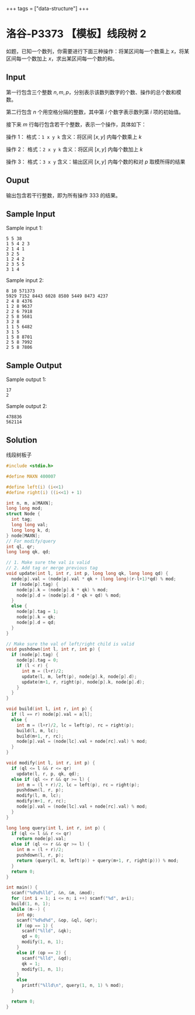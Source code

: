 +++
tags = ["data-structure"]
+++

# 洛谷-P3373 【模板】线段树 2

如题，已知一个数列，你需要进行下面三种操作：将某区间每一个数乘上 $x$，将某区间每一个数加上 $x$，求出某区间每一个数的和。

## Input

第一行包含三个整数 $n,m,p$，分别表示该数列数字的个数、操作的总个数和模数。

第二行包含 $n$ 个用空格分隔的整数，其中第 $i$ 个数字表示数列第 $i$ 项的初始值。

接下来 $m$ 行每行包含若干个整数，表示一个操作，具体如下：

操作 1： 格式：`1 x y k` 含义：将区间 $[x,y]$ 内每个数乘上 $k$

操作 2： 格式：`2 x y k` 含义：将区间 $[x,y]$ 内每个数加上 $k$

操作 3： 格式：`3 x y` 含义：输出区间 $[x,y]$ 内每个数的和对 $p$ 取模所得的结果

## Ouput

输出包含若干行整数，即为所有操作 333 的结果。

## Sample Input

Sample input 1:

```
5 5 38
1 5 4 2 3
2 1 4 1
3 2 5
1 2 4 2
2 3 5 5
3 1 4
```

Sample input 2:

```
8 10 571373
5929 7152 8443 6028 8580 5449 8473 4237 
2 4 8 4376
1 2 8 9637
2 2 6 7918
2 5 8 5681
3 2 8
1 1 5 6482
3 1 5
1 5 8 8701
2 5 8 7992
2 5 8 7806
```

## Sample Output

Sample output 1:
```
17
2
```

Sample output 2:

```
478836
562114
```

## Solution

线段树板子

```c
#include <stdio.h>

#define MAXN 400007

#define left(i) (i<<1)
#define right(i) ((i<<1) + 1)

int n, m, a[MAXN];
long long mod;
struct Node {
  int tag;
  long long val;
  long long k, d;
} node[MAXN];
// For modify/query
int ql, qr;
long long qk, qd;

// 1. Make sure the val is valid
// 2. Add tag or merge previous tag
void update(int l, int r, int p, long long qk, long long qd) {
  node[p].val = (node[p].val * qk + (long long)(r-l+1)*qd) % mod;
  if (node[p].tag) {
    node[p].k = (node[p].k * qk) % mod;
    node[p].d = (node[p].d * qk + qd) % mod;
  }
  else {
    node[p].tag = 1;
    node[p].k = qk;
    node[p].d = qd;
  }
}

// Make sure the val of left/right child is valid
void pushdown(int l, int r, int p) {
  if (node[p].tag) {
    node[p].tag = 0;
    if (l < r) {
      int m = (l+r)/2;
      update(l, m, left(p), node[p].k, node[p].d);
      update(m+1, r, right(p), node[p].k, node[p].d);
    }
  }
}

void build(int l, int r, int p) {
  if (l == r) node[p].val = a[l];
  else {
    int m = (l+r)/2, lc = left(p), rc = right(p);
    build(l, m, lc);
    build(m+1, r, rc);
    node[p].val = (node[lc].val + node[rc].val) % mod;
  }
}

void modify(int l, int r, int p) {
  if (ql <= l && r <= qr)
    update(l, r, p, qk, qd);
  else if (ql <= r && qr >= l) {
    int m = (l + r)/2, lc = left(p), rc = right(p);
    pushdown(l, r, p);
    modify(l, m, lc);
    modify(m+1, r, rc);
    node[p].val = (node[lc].val + node[rc].val) % mod;
  }
}

long long query(int l, int r, int p) {
  if (ql <= l && r <= qr)
    return node[p].val;
  else if (ql <= r && qr >= l) {
    int m = (l + r)/2;
    pushdown(l, r, p);
    return (query(l, m, left(p)) + query(m+1, r, right(p))) % mod;
  }
  return 0;
}

int main() {
  scanf("%d%d%lld", &n, &m, &mod);
  for (int i = 1; i <= n; i ++) scanf("%d", a+i);
  build(1, n, 1);
  while (m--) {
    int op;
    scanf("%d%d%d", &op, &ql, &qr);
    if (op == 1) {
      scanf("%lld", &qk);
      qd = 0;
      modify(1, n, 1);
    }
    else if (op == 2) {
      scanf("%lld", &qd);
      qk = 1;
      modify(1, n, 1);
    }
    else
      printf("%lld\n", query(1, n, 1) % mod);
  }

  return 0;
}
```
